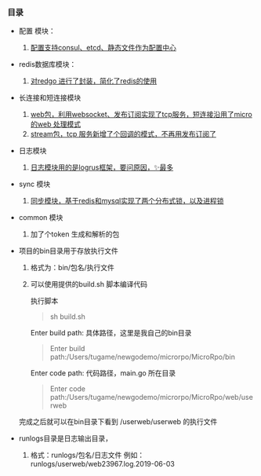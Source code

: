 ### 目录

* 配置 模块：
    1. [配置支持consul、etcd、静态文件作为配置中心](https://github.com/shabbyboy/MicroRpo/tree/master/conf)

* redis数据库模块：
    1. [对redgo 进行了封装，简化了redis的使用](https://github.com/shabbyboy/MicroRpo/tree/master/dbconn)
    
* 长连接和短连接模块
    1. [web包，利用websocket、发布订阅实现了tcp服务，短连接沿用了micro的web 处理模式](https://github.com/shabbyboy/MicroRpo/tree/master/web/userweb)
    2. [stream包，tcp 服务新增了个回调的模式，不再用发布订阅了](https://github.com/shabbyboy/MicroRpo/tree/master/stream)
        
* 日志模块
    1. [日志模块用的是logrus框架，要问原因，✨最多](https://github.com/shabbyboy/MicroRpo/tree/master/rpolog)
    
* sync 模块
    1. [同步模块，基于redis和mysql实现了两个分布式锁，以及进程锁](https://github.com/shabbyboy/MicroRpo/tree/master/rposync)
    
*  common 模块
    1. 加了个token 生成和解析的包
    
     
* 项目的bin目录用于存放执行文件
    
    1. 格式为：bin/包名/执行文件 
    2. 可以使用提供的build.sh 脚本编译代码
        
        执行脚本
        > sh build.sh
        
        Enter build path: 具体路径，这里是我自己的bin目录
        > Enter build path:/Users/tugame/newgodemo/microrpo/MicroRpo/bin 
        
        Enter code path: 代码路径，main.go 所在目录
        > Enter code path:/Users/tugame/newgodemo/microrpo/MicroRpo/web/userweb
    
    完成之后就可以在bin目录下看到 /userweb/userweb 的执行文件

* runlogs目录是日志输出目录，
    1. 格式：runlogs/包名/日志文件 例如：runlogs/userweb/web23967.log.2019-06-03
    
